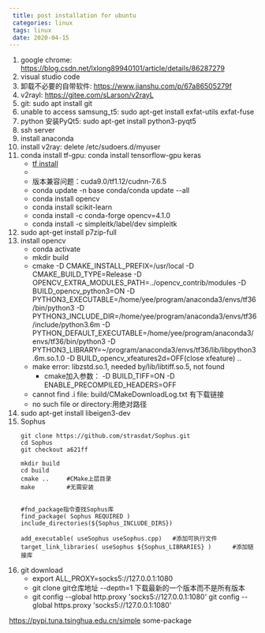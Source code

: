 ```yaml
---
 title: post installation for ubuntu
 categories: linux
 tags: linux
 date: 2020-04-15
---
```



1. google chrome: https://blog.csdn.net/lxlong89940101/article/details/86287279
2. visual studio code
3. 卸载不必要的自带软件: https://www.jianshu.com/p/67a86505279f
4. v2rayl: https://gitee.com/sLarson/v2rayL
5. git: sudo apt install git
5. unable to access samsung_t5: sudo apt-get install exfat-utils exfat-fuse
6. python 安装PyQt5: sudo apt-get install python3-pyqt5
7. ssh server
8. install anaconda
9. install v2ray: delete /etc/sudoers.d/myuser
10. conda install tf-gpu: conda install tensorflow-gpu keras
    - [tf install](https://blog.csdn.net/weixin_39954229/article/details/79961172)
    - []()
    - 版本兼容问题：cuda9.0/tf1.12/cudnn-7.6.5
    - conda update -n base conda/conda update --all
    - conda install opencv
    - conda install scikit-learn
    - conda install -c conda-forge opencv=4.1.0
    - conda install -c simpleitk/label/dev simpleitk
11. sudo apt-get install p7zip-full
12. install opencv
    - conda activate <python-env>
    - mkdir build
    - cmake -D CMAKE_INSTALL_PREFIX=/usr/local -D CMAKE_BUILD_TYPE=Release -D OPENCV_EXTRA_MODULES_PATH=../opencv_contrib/modules -D BUILD_opencv_python3=ON -D PYTHON3_EXECUTABLE=/home/yee/program/anaconda3/envs/tf36/bin/python3 -D PYTHON3_INCLUDE_DIR=/home/yee/program/anaconda3/envs/tf36/include/python3.6m -D PYTHON_DEFAULT_EXECUTABLE=/home/yee/program/anaconda3/envs/tf36/bin/python3 -D PYTHON3_LIBRARY=~/program/anaconda3/envs/tf36/lib/libpython3.6m.so.1.0 -D BUILD_opencv_xfeatures2d=OFF(close xfeature) ..
    - make error:  libzstd.so.1, needed by/lib/libtiff.so.5, not found
        - cmake加入参数： -D BUILD_TIFF=ON -D ENABLE_PRECOMPILED_HEADERS=OFF 
    - cannot find .i file: build/CMakeDownloadLog.txt 有下载链接
    - no such file or directory:用绝对路径
13. sudo apt-get install libeigen3-dev
14. Sophus
    ```
    git clone https://github.com/strasdat/Sophus.git
    cd Sophus
    git checkout a621ff

    mkdir build
    cd build
    cmake ..     #CMake上层目录
    make         #无需安装


    #fnd_package指令查找Sophus库
    find_package( Sophus REQUIRED )
    include_directories(${Sophus_INCLUDE_DIRS})

    add_executable( useSophus useSophus.cpp)   #添加可执行文件
    target_link_libraries( useSophus ${Sophus_LIBRARIES} )      #添加链接库
    ```
15. git download
    - export ALL_PROXY=socks5://127.0.0.1:1080
    - git clone git仓库地址 --depth=1 下载最新的一个版本而不是所有版本
    - git config --global http.proxy 'socks5://127.0.0.1:1080'
        git config --global https.proxy 'socks5://127.0.0.1:1080'

https://pypi.tuna.tsinghua.edu.cn/simple some-package
